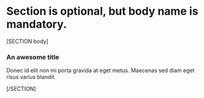 # Section is optional, but body name is mandatory.

[SECTION body]

### An awesome title
Donec id elit non mi porta gravida at eget metus. Maecenas sed diam eget risus varius blandit.

[/SECTION]
